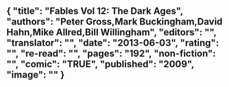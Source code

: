 {
 "title": "Fables Vol 12: The Dark Ages",
 "authors": "Peter Gross,Mark Buckingham,David Hahn,Mike Allred,Bill Willingham",
 "editors": "",
 "translator": "",
 "date": "2013-06-03",
 "rating": "",
 "re-read": "",
 "pages": "192",
 "non-fiction": "",
 "comic": "TRUE",
 "published": "2009",
 "image": ""
}
---


